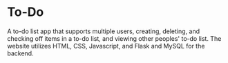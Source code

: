 # To-Do
A to-do list app that supports multiple users, creating, deleting, and checking off items in a to-do list, and viewing other peoples' to-do list. The website utilizes HTML, CSS, Javascript, and Flask and MySQL for the backend.
